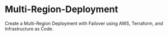 # Multi-Region-Deployment
 Create a Multi-Region Deployment with Failover using AWS, Terraform, and Infrastructure as Code. 
